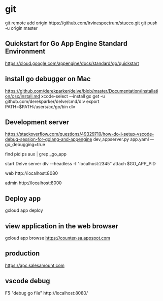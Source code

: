 # git

git remote add origin https://github.com/irvinespectrum/stucco.git
git push -u origin master

## Quickstart for Go App Engine Standard Environment 
https://cloud.google.com/appengine/docs/standard/go/quickstart

## install go debugger on Mac
https://github.com/derekparker/delve/blob/master/Documentation/installation/osx/install.md
xcode-select --install
go get -u github.com/derekparker/delve/cmd/dlv
export PATH=$PATH:/users/cc/go/bin
dlv

## Development server 
https://stackoverflow.com/questions/49329710/how-do-i-setup-vscode-debug-session-for-golang-and-appengine
dev_appserver.py app.yaml --go_debugging=true


find pid
ps aux | grep _go_app

start Delve server
dlv --headless -l "localhost:2345" attach $GO_APP_PID


web
http://localhost:8080

admin
http://localhost:8000

## Deploy app

gcloud app deploy


## view application in the web browser

gcloud app browse
https://counter-sa.appspot.com

## production
https://apc.salesamount.com


## vscode debug
F5 "debug go file"
http://localhost:8080/